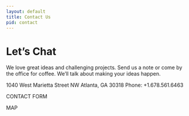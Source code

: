 ```yaml
---
layout: default
title: Contact Us
pid: contact
---
```


# Let&rsquo;s Chat

We love great ideas and challenging projects. Send us a note or come by the office for coffee. We’ll talk about making your ideas happen.</p>

1040 West Marietta Street NW
Atlanta, GA 30318
Phone: +1.678.561.6463

CONTACT FORM

MAP
